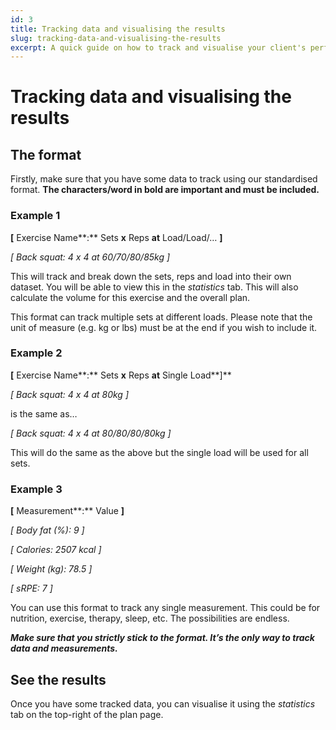 ```yaml
---
id: 3
title: Tracking data and visualising the results
slug: tracking-data-and-visualising-the-results
excerpt: A quick guide on how to track and visualise your client's performance and progress data
---
```

# Tracking data and visualising the results

## The format

Firstly, make sure that you have some data to track using our standardised format. **The characters/word in bold are important and must be included.**

### Example 1

**\[** Exercise Name**:** Sets **x** Reps **at** Load/Load/… **\]**

_\[ Back squat: 4 x 4 at 60/70/80/85kg \]_

This will track and break down the sets, reps and load into their own dataset. You will be able to view this in the _statistics_ tab. This will also calculate the volume for this exercise and the overall plan.

This format can track multiple sets at different loads. Please note that the unit of measure (e.g. kg or lbs) must be at the end if you wish to include it.

### Example 2

**\[** Exercise Name**:** Sets **x** Reps **at** Single Load**\]**

_\[ Back squat: 4 x 4 at 80kg \]_

is the same as…

_\[ Back squat: 4 x 4 at 80/80/80/80kg \]_

This will do the same as the above but the single load will be used for all sets.

### Example 3

**\[** Measurement**:** Value **\]**

_\[ Body fat (%): 9 \]_

_\[ Calories: 2507 kcal \]_

_\[ Weight (kg): 78.5 \]_

_\[ sRPE: 7 \]_

You can use this format to track any single measurement. This could be for nutrition, exercise, therapy, sleep, etc. The possibilities are endless.

**_Make sure that you strictly stick to the format. It’s the only way to track data and measurements._**

## See the results

Once you have some tracked data, you can visualise it using the _statistics_ tab on the top-right of the plan page.